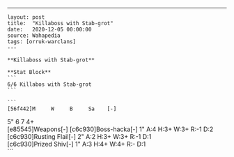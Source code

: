 ---
    layout: post
    title:  "Killaboss with Stab-grot"
    date:   2020-12-05 00:00:00
    source: Wahapedia
    tags: [orruk-warclans]
    ---
    
    **Killaboss with Stab-grot**
    
    **Stat Block**
    ```
    6/6 Killabos with Stab-grot
    ```
    
    ```
    [56f442]M     W     B     Sa    [-]
5"    6     7     4+    
[e85545]Weapons[-]
[c6c930]Boss-hacka[-]
1"     A:4    H:3+   W:3+   R:-1   D:2   
[c6c930]Rusting Flail[-]
2"     A:2    H:3+   W:3+   R:-1   D:1   
[c6c930]Prized Shiv[-]
1"     A:3    H:4+   W:4+   R:-    D:1   
    ```
    
    
    